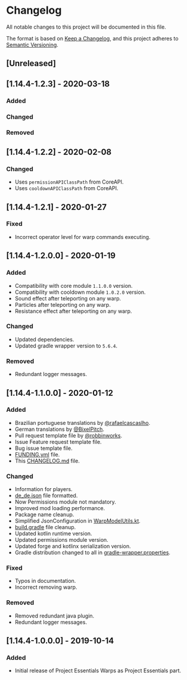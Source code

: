 # Changelog
All notable changes to this project will be documented in this file.

The format is based on [Keep a Changelog](https://keepachangelog.com/en/1.0.0/),
and this project adheres to [Semantic Versioning](https://semver.org/spec/v2.0.0.html).

## [Unreleased]

## [1.14.4-1.2.3] - 2020-03-18

### Added

### Changed

### Removed

## [1.14.4-1.2.2] - 2020-02-08

### Changed
- Uses `permissionAPIClassPath` from CoreAPI.
- Uses `cooldownAPIClassPath` from CoreAPI.

## [1.14.4-1.2.1] - 2020-01-27

### Fixed
- Incorrect operator level for warp commands executing.

## [1.14.4-1.2.0.0] - 2020-01-19

### Added
- Compatibility with core module `1.1.0.0` version.
- Compatibility with cooldown module `1.0.2.0` version.
- Sound effect after teleporting on any warp.
- Particles after teleporting on any warp.
- Resistance effect after teleporting on any warp.

### Changed
- Updated dependencies.
- Updated gradle wrapper version to `5.6.4`.

### Removed
- Redundant logger messages.

## [1.14.4-1.1.0.0] - 2020-01-12
  
### Added 
- Brazilian portuguese translations by [@rafaelcascaslho](https://github.com/rafaelcascaslho).
- German translations by [@BixelPitch](https://github.com/BixelPitch).
- Pull request template file by [@robbinworks](https://github.com/robbinworks).
- Issue Feature request template file.
- Bug issue template file.
- [FUNDING.yml](./.github/FUNDING.yml) file.
- This [CHANGELOG.md](./CHANGELOG.md) file.

### Changed
- Information for players.
- [de_de.json](./src/main/resources/assets/projectessentialswarps/lang/de_de.json) file formatted. 
- Now Permissions module not mandatory.
- Improved mod loading performance.
- Package name cleanup.
- Simplified JsonConfiguration in [WarpModelUtils.kt](./src/main/kotlin/com/mairwunnx/projectessentials/warps/models/WarpModelUtils.kt).
- [build.gradle](./build.gradle) file cleanup.
- Updated kotlin runtime version.
- Updated permissions module version.
- Updated forge and kotlinx serialization version.
- Gradle distribution changed to all in [gradle-wrapper.properties](./gradle/wrapper/gradle-wrapper.properties). 

### Fixed
- Typos in documentation.
- Incorrect removing warp.

### Removed
- Removed redundant java plugin.
- Redundant logger messages.

## [1.14.4-1.0.0.0] - 2019-10-14

### Added
- Initial release of Project Essentials Warps as Project Essentials part.
